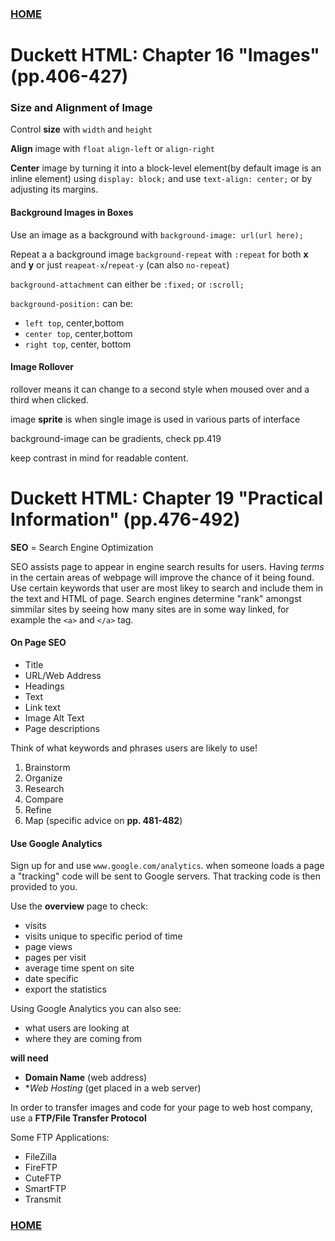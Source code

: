 ### [HOME](README.md)

# Duckett HTML: Chapter 16 "Images" (pp.406-427)

### Size and Alignment of Image

Control **size** with `width` and `height`

**Align** image with `float` `align-left` or `align-right`

**Center** image by turning it into a block-level element(by default image is an inline element) using 
`display: block;` and use `text-align: center;` or by adjusting its margins.

#### Background Images in Boxes

Use an image as a background with `background-image: url(url here);`

Repeat a a background image `background-repeat` with `:repeat` for both **x** and **y** or just `reapeat-x`/`repeat-y`
(can also `no-repeat`)

`background-attachment` can either be `:fixed;` or `:scroll;`

`background-position:` can be:

- `left top`, center,bottom
- `center top`, center,bottom
- `right top`, center, bottom


#### Image Rollover

rollover means it can change to a second style when moused over and a third when clicked.

image **sprite** is when single image is used in various parts of interface

background-image can be gradients, check pp.419

keep contrast in mind for readable content.

# Duckett HTML: Chapter 19 "Practical Information" (pp.476-492)

**SEO** = Search Engine Optimization

SEO assists page to appear in engine search results for users. Having *terms* in the certain areas of webpage will improve the chance of it being found. Use certain keywords that user are most likey to search and include them in the text and HTML of page. Search engines determine "rank" amongst simmilar sites by seeing how many sites are in some way linked, for example the `<a>` and `</a>` tag.

#### On Page SEO

- Title
- URL/Web Address
- Headings
- Text
- Link text
- Image Alt Text
- Page descriptions

Think of what keywords and phrases users are likely to use!

1. Brainstorm
2. Organize
3. Research
4. Compare
5. Refine
6. Map 
(specific advice on **pp. 481-482**)


#### Use Google Analytics

Sign up for and use `www.google.com/analytics`. when someone loads a page a "tracking" code will be sent to Google servers. That tracking code is then provided to you.

Use the **overview** page to check:

- visits
- visits unique to specific period of time
- page views
- pages per visit
- average time spent on site
- date specific 
- export the statistics

Using Google Analytics you can also see:

- what users are looking at
- where they are coming from

**will need**

- **Domain Name** (web address)
- **Web Hosting* (get placed in a web server)

In order to transfer images and code for your page to web host company, use a **FTP/File Transfer Protocol**

Some FTP Applications:

- FileZilla
- FireFTP
- CuteFTP
- SmartFTP
- Transmit

### [HOME](README.md)